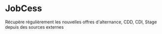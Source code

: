 # JobCess
Récupère régulièrement les nouvelles offres d'alternance, CDD, CDI, Stage depuis des sources externes
